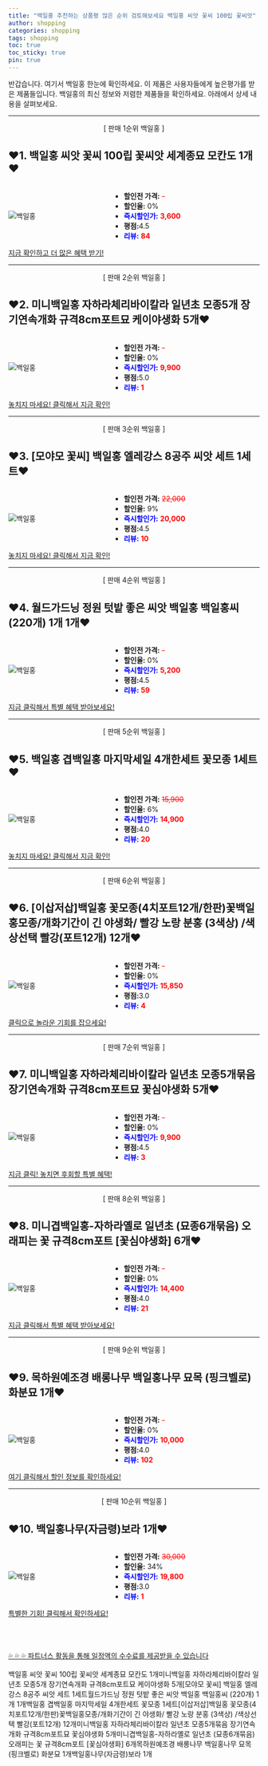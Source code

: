 ```yaml
---
title: "백일홍 추천하는 상품평 많은 순위 검토해보세요 백일홍 씨앗 꽃씨 100립 꽃씨앗"
author: shopping
categories: shopping
tags: shopping
toc: true
toc_sticky: true
pin: true
---
```

반갑습니다. 여기서 백일홍 한눈에 확인하세요. 이 제품은 사용자들에게 높은평가를 받은 제품들입니다. 백일홍의 최신 정보와 저렴한 제품들을 확인하세요. 아래에서 상세 내용을 살펴보세요.

---
<p class="toplist" style="margin: 0 auto; display: block; width: fit-content;">[ 판매 1순위 백일홍 ]</p>

<h2><strong>❤️1. 백일홍 씨앗 꽃씨 100립 꽃씨앗 세계종묘 모칸도 1개❤️</strong></h2>

<div style="display: flex; align-items: center;">
    <div style="flex: 0.4;">
        <img src="https://thumbnail10.coupangcdn.com/thumbnails/remote/230x230ex/image/vendor_inventory/c959/6250f88acf949b7107c530a1e1b690d2654e5b212c55ff20d89ce6b0a4b8.jpg" alt="백일홍" style="max-width: 100%;">
    </div>
    <div style="flex: 0.6; margin-left: 10px;">
        <ul>
            <li><strong>할인전 가격:</strong> <del style="color: red;">-</del></li>
            <li><strong>할인율:</strong> 0%</li>
            <li><span style='color:blue'><strong>즉시할인가:</strong></span> <span style='color:red'><strong>3,600</strong></span></li>
            <li><strong>평점:</strong>4.5</li>
            <li><span style='color:blue'><strong>리뷰:</strong></span> <span style='color:red'><strong>84</strong></span></li>
        </ul>
    </div>
</div>
<div class="center">
    <a href="https://selin100587001.github.io?lptag=AF9450613&subid=githubio&pageKey=7779074443&traceid=V0-153&itemId=21020332642&vendorItemId=4559421384" class="myButton">
        지금 확인하고 더 많은 혜택 받기!
    </a>
</div>


---
<p class="toplist" style="margin: 0 auto; display: block; width: fit-content;">[ 판매 2순위 백일홍 ]</p>

<h2><strong>❤️2. 미니백일홍 자하라체리바이칼라 일년초 모종5개 장기연속개화 규격8cm포트묘 케이야생화 5개❤️</strong></h2>

<div style="display: flex; align-items: center;">
    <div style="flex: 0.4;">
        <img src="https://thumbnail10.coupangcdn.com/thumbnails/remote/230x230ex/image/vendor_inventory/66f9/60fc18ac085316b26e69c858628029b58b2ee89dd717f886c05ea11d0af1.png" alt="백일홍" style="max-width: 100%;">
    </div>
    <div style="flex: 0.6; margin-left: 10px;">
        <ul>
            <li><strong>할인전 가격:</strong> <del style="color: red;">-</del></li>
            <li><strong>할인율:</strong> 0%</li>
            <li><span style='color:blue'><strong>즉시할인가:</strong></span> <span style='color:red'><strong>9,900</strong></span></li>
            <li><strong>평점:</strong>5.0</li>
            <li><span style='color:blue'><strong>리뷰:</strong></span> <span style='color:red'><strong>1</strong></span></li>
        </ul>
    </div>
</div>
<div class="center">
    <a href="https://selin100587001.github.io?lptag=AF9450613&subid=githubio&pageKey=8191922430&traceid=V0-153&itemId=23447244811&vendorItemId=90474026522" class="myButton">
        놓치지 마세요! 클릭해서 지금 확인!
    </a>
</div>


---
<p class="toplist" style="margin: 0 auto; display: block; width: fit-content;">[ 판매 3순위 백일홍 ]</p>

<h2><strong>❤️3. [모야모 꽃씨] 백일홍 엘레강스 8공주 씨앗 세트 1세트❤️</strong></h2>

<div style="display: flex; align-items: center;">
    <div style="flex: 0.4;">
        <img src="https://thumbnail7.coupangcdn.com/thumbnails/remote/230x230ex/image/vendor_inventory/75b4/f165e8463940c05c32ee7a7a2fae21303c4cb3412940c2feb878b5b056f5.png" alt="백일홍" style="max-width: 100%;">
    </div>
    <div style="flex: 0.6; margin-left: 10px;">
        <ul>
            <li><strong>할인전 가격:</strong> <del style="color: red;">22,000</del></li>
            <li><strong>할인율:</strong> 9%</li>
            <li><span style='color:blue'><strong>즉시할인가:</strong></span> <span style='color:red'><strong>20,000</strong></span></li>
            <li><strong>평점:</strong>4.5</li>
            <li><span style='color:blue'><strong>리뷰:</strong></span> <span style='color:red'><strong>10</strong></span></li>
        </ul>
    </div>
</div>
<div class="center">
    <a href="https://selin100587001.github.io?lptag=AF9450613&subid=githubio&pageKey=7996846642&traceid=V0-153&itemId=22247978064&vendorItemId=89293758410" class="myButton">
        놓치지 마세요! 클릭해서 지금 확인!
    </a>
</div>


---
<p class="toplist" style="margin: 0 auto; display: block; width: fit-content;">[ 판매 4순위 백일홍 ]</p>

<h2><strong>❤️4. 월드가드닝 정원 텃밭 좋은 씨앗 백일홍 백일홍씨 (220개) 1개 1개❤️</strong></h2>

<div style="display: flex; align-items: center;">
    <div style="flex: 0.4;">
        <img src="https://thumbnail9.coupangcdn.com/thumbnails/remote/230x230ex/image/vendor_inventory/284c/05b0a3c108cd7aa75020eec4aac993de45b8e3d557bd1cdff615cdad4f38.jpg" alt="백일홍" style="max-width: 100%;">
    </div>
    <div style="flex: 0.6; margin-left: 10px;">
        <ul>
            <li><strong>할인전 가격:</strong> <del style="color: red;">-</del></li>
            <li><strong>할인율:</strong> 0%</li>
            <li><span style='color:blue'><strong>즉시할인가:</strong></span> <span style='color:red'><strong>5,200</strong></span></li>
            <li><strong>평점:</strong>4.5</li>
            <li><span style='color:blue'><strong>리뷰:</strong></span> <span style='color:red'><strong>59</strong></span></li>
        </ul>
    </div>
</div>
<div class="center">
    <a href="https://selin100587001.github.io?lptag=AF9450613&subid=githubio&pageKey=7381327513&traceid=V0-153&itemId=19063289560&vendorItemId=85355258015" class="myButton">
        지금 클릭해서 특별 혜택 받아보세요!
    </a>
</div>


---
<p class="toplist" style="margin: 0 auto; display: block; width: fit-content;">[ 판매 5순위 백일홍 ]</p>

<h2><strong>❤️5. 백일홍 겹백일홍 마지막세일 4개한세트 꽃모종 1세트❤️</strong></h2>

<div style="display: flex; align-items: center;">
    <div style="flex: 0.4;">
        <img src="https://thumbnail9.coupangcdn.com/thumbnails/remote/230x230ex/image/vendor_inventory/c3b4/447d3665b2954606d4155146ad1be5dc454b490b868749739ed88e4be530.jpg" alt="백일홍" style="max-width: 100%;">
    </div>
    <div style="flex: 0.6; margin-left: 10px;">
        <ul>
            <li><strong>할인전 가격:</strong> <del style="color: red;">15,900</del></li>
            <li><strong>할인율:</strong> 6%</li>
            <li><span style='color:blue'><strong>즉시할인가:</strong></span> <span style='color:red'><strong>14,900</strong></span></li>
            <li><strong>평점:</strong>4.0</li>
            <li><span style='color:blue'><strong>리뷰:</strong></span> <span style='color:red'><strong>20</strong></span></li>
        </ul>
    </div>
</div>
<div class="center">
    <a href="https://selin100587001.github.io?lptag=AF9450613&subid=githubio&pageKey=7467965002&traceid=V0-153&itemId=19480429704&vendorItemId=86590510904" class="myButton">
        놓치지 마세요! 클릭해서 지금 확인!
    </a>
</div>


---
<p class="toplist" style="margin: 0 auto; display: block; width: fit-content;">[ 판매 6순위 백일홍 ]</p>

<h2><strong>❤️6. [이삽저삽]백일홍 꽃모종(4치포트12개/한판)꽃백일홍모종/개화기간이 긴 야생화/ 빨강 노랑 분홍 (3색상) /색상선택 빨강(포트12개) 12개❤️</strong></h2>

<div style="display: flex; align-items: center;">
    <div style="flex: 0.4;">
        <img src="https://thumbnail7.coupangcdn.com/thumbnails/remote/230x230ex/image/vendor_inventory/a1b6/f84d6344b9f19c9406364af71990e166408e58bb9480b6f6abc05b20824d.jpg" alt="백일홍" style="max-width: 100%;">
    </div>
    <div style="flex: 0.6; margin-left: 10px;">
        <ul>
            <li><strong>할인전 가격:</strong> <del style="color: red;">-</del></li>
            <li><strong>할인율:</strong> 0%</li>
            <li><span style='color:blue'><strong>즉시할인가:</strong></span> <span style='color:red'><strong>15,850</strong></span></li>
            <li><strong>평점:</strong>3.0</li>
            <li><span style='color:blue'><strong>리뷰:</strong></span> <span style='color:red'><strong>4</strong></span></li>
        </ul>
    </div>
</div>
<div class="center">
    <a href="https://selin100587001.github.io?lptag=AF9450613&subid=githubio&pageKey=6557087400&traceid=V0-153&itemId=14662571928&vendorItemId=81903719001" class="myButton">
        클릭으로 놀라운 기회를 잡으세요!
    </a>
</div>


---
<p class="toplist" style="margin: 0 auto; display: block; width: fit-content;">[ 판매 7순위 백일홍 ]</p>

<h2><strong>❤️7. 미니백일홍 자하라체리바이칼라 일년초 모종5개묶음 장기연속개화 규격8cm포트묘 꽃심야생화 5개❤️</strong></h2>

<div style="display: flex; align-items: center;">
    <div style="flex: 0.4;">
        <img src="https://thumbnail10.coupangcdn.com/thumbnails/remote/230x230ex/image/vendor_inventory/dea8/f0f33efa1bfa2246445208eebf4ed34610bc93b92b1ff7b6fbccfe8e91a1.jpg" alt="백일홍" style="max-width: 100%;">
    </div>
    <div style="flex: 0.6; margin-left: 10px;">
        <ul>
            <li><strong>할인전 가격:</strong> <del style="color: red;">-</del></li>
            <li><strong>할인율:</strong> 0%</li>
            <li><span style='color:blue'><strong>즉시할인가:</strong></span> <span style='color:red'><strong>9,900</strong></span></li>
            <li><strong>평점:</strong>4.5</li>
            <li><span style='color:blue'><strong>리뷰:</strong></span> <span style='color:red'><strong>3</strong></span></li>
        </ul>
    </div>
</div>
<div class="center">
    <a href="https://selin100587001.github.io?lptag=AF9450613&subid=githubio&pageKey=8191907452&traceid=V0-153&itemId=23447141352&vendorItemId=90473922741" class="myButton">
        지금 클릭! 놓치면 후회할 특별 혜택!
    </a>
</div>


---
<p class="toplist" style="margin: 0 auto; display: block; width: fit-content;">[ 판매 8순위 백일홍 ]</p>

<h2><strong>❤️8. 미니겹백일홍-자하라옐로 일년초 (묘종6개묶음) 오래피는 꽃 규격8cm포트 [꽃심야생화] 6개❤️</strong></h2>

<div style="display: flex; align-items: center;">
    <div style="flex: 0.4;">
        <img src="https://thumbnail10.coupangcdn.com/thumbnails/remote/230x230ex/image/vendor_inventory/1ca0/45368e877cbdc735ae5497e52a0cf7d90f00279ce89d222cb1693281481e.jpg" alt="백일홍" style="max-width: 100%;">
    </div>
    <div style="flex: 0.6; margin-left: 10px;">
        <ul>
            <li><strong>할인전 가격:</strong> <del style="color: red;">-</del></li>
            <li><strong>할인율:</strong> 0%</li>
            <li><span style='color:blue'><strong>즉시할인가:</strong></span> <span style='color:red'><strong>14,400</strong></span></li>
            <li><strong>평점:</strong>4.0</li>
            <li><span style='color:blue'><strong>리뷰:</strong></span> <span style='color:red'><strong>21</strong></span></li>
        </ul>
    </div>
</div>
<div class="center">
    <a href="https://selin100587001.github.io?lptag=AF9450613&subid=githubio&pageKey=7306721633&traceid=V0-153&itemId=18709298992&vendorItemId=82184948628" class="myButton">
        지금 클릭해서 특별 혜택 받아보세요!
    </a>
</div>


---
<p class="toplist" style="margin: 0 auto; display: block; width: fit-content;">[ 판매 9순위 백일홍 ]</p>

<h2><strong>❤️9. 목하원예조경 배롱나무 백일홍나무 묘목 (핑크벨로) 화분묘 1개❤️</strong></h2>

<div style="display: flex; align-items: center;">
    <div style="flex: 0.4;">
        <img src="https://thumbnail7.coupangcdn.com/thumbnails/remote/230x230ex/image/vendor_inventory/5abd/8ec4dfa9238c814d76546ba5f03ce7cc6d07b9c36f2fbb95071f8a6eca53.jpg" alt="백일홍" style="max-width: 100%;">
    </div>
    <div style="flex: 0.6; margin-left: 10px;">
        <ul>
            <li><strong>할인전 가격:</strong> <del style="color: red;">-</del></li>
            <li><strong>할인율:</strong> 0%</li>
            <li><span style='color:blue'><strong>즉시할인가:</strong></span> <span style='color:red'><strong>10,000</strong></span></li>
            <li><strong>평점:</strong>4.0</li>
            <li><span style='color:blue'><strong>리뷰:</strong></span> <span style='color:red'><strong>102</strong></span></li>
        </ul>
    </div>
</div>
<div class="center">
    <a href="https://selin100587001.github.io?lptag=AF9450613&subid=githubio&pageKey=8202215113&traceid=V0-153&itemId=23516689347&vendorItemId=73450075356" class="myButton">
        여기 클릭해서 할인 정보를 확인하세요!
    </a>
</div>


---
<p class="toplist" style="margin: 0 auto; display: block; width: fit-content;">[ 판매 10순위 백일홍 ]</p>

<h2><strong>❤️10. 백일홍나무(자금령)보라 1개❤️</strong></h2>

<div style="display: flex; align-items: center;">
    <div style="flex: 0.4;">
        <img src="https://thumbnail7.coupangcdn.com/thumbnails/remote/230x230ex/image/vendor_inventory/2ab8/f5e825f97d1038ae970192bca463f2b5877b194c77c3069ef646b381f66e.jpg" alt="백일홍" style="max-width: 100%;">
    </div>
    <div style="flex: 0.6; margin-left: 10px;">
        <ul>
            <li><strong>할인전 가격:</strong> <del style="color: red;">30,000</del></li>
            <li><strong>할인율:</strong> 34%</li>
            <li><span style='color:blue'><strong>즉시할인가:</strong></span> <span style='color:red'><strong>19,800</strong></span></li>
            <li><strong>평점:</strong>3.0</li>
            <li><span style='color:blue'><strong>리뷰:</strong></span> <span style='color:red'><strong>1</strong></span></li>
        </ul>
    </div>
</div>
<div class="center">
    <a href="https://selin100587001.github.io?lptag=AF9450613&subid=githubio&pageKey=8069148635&traceid=V0-153&itemId=22703829221&vendorItemId=90257531941" class="myButton">
        특별한 기회! 클릭해서 확인하세요!
    </a>
</div>

<br><br><br>[💦 💦 💦 파트너스 활동을 통해 일정액의 수수료를 제공받을 수 있습니다](https://link.coupang.com/a/bcpT2c)<br><br>백일홍 씨앗 꽃씨 100립 꽃씨앗 세계종묘 모칸도 1개미니백일홍 자하라체리바이칼라 일년초 모종5개 장기연속개화 규격8cm포트묘 케이야생화 5개[모야모 꽃씨] 백일홍 엘레강스 8공주 씨앗 세트 1세트월드가드닝 정원 텃밭 좋은 씨앗 백일홍 백일홍씨 (220개) 1개 1개백일홍 겹백일홍 마지막세일 4개한세트 꽃모종 1세트[이삽저삽]백일홍 꽃모종(4치포트12개/한판)꽃백일홍모종/개화기간이 긴 야생화/ 빨강 노랑 분홍 (3색상) /색상선택 빨강(포트12개) 12개미니백일홍 자하라체리바이칼라 일년초 모종5개묶음 장기연속개화 규격8cm포트묘 꽃심야생화 5개미니겹백일홍-자하라옐로 일년초 (묘종6개묶음) 오래피는 꽃 규격8cm포트 [꽃심야생화] 6개목하원예조경 배롱나무 백일홍나무 묘목 (핑크벨로) 화분묘 1개백일홍나무(자금령)보라 1개